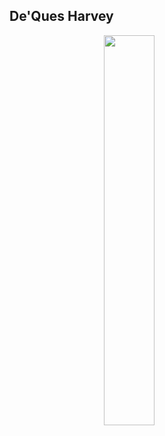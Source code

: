 ## De'Ques Harvey
<img src="./Screen Shot 2022-07-07 at 11.20.38 AM.PNG" style="width:40%; margin:auto; display:block">
